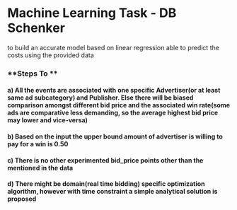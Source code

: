 # Machine Learning Task - DB Schenker

to build an accurate model based on linear regression able to predict the costs using the provided data

### **Steps To **

#### a) All the events are associated with one specific Advertiser(or at least same ad subcategory) and Publisher. Else there will be biased comparison amongst different bid price and the associated win rate(some ads are comparative less demanding, so the average highest bid price may lower and vice-versa)
#### b) Based on the input the upper bound amount of advertiser is willing to pay for a win is 0.50
#### c) There is no other experimented bid_price points other than the mentioned in the data
#### d) There might be domain(real time bidding) specific optimization algorithm, however with time constraint a simple analytical solution is proposed
